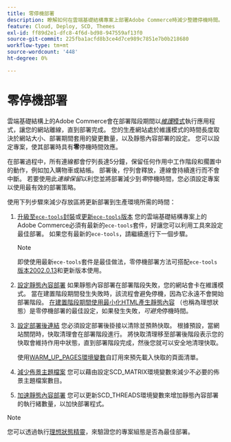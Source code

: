 ```yaml
---
title: 零停機部署
description: 瞭解如何在雲端基礎結構專案上部署Adobe Commerce時減少整體停機時間。
feature: Cloud, Deploy, SCD, Themes
exl-id: ff89d2e1-dfc8-4f6d-bd98-947559af13f0
source-git-commit: 225fba1acfd8b3ce4d7ce989c7851e7b0b218680
workflow-type: tm+mt
source-wordcount: '448'
ht-degree: 0%

---
```


# 零停機部署

雲端基礎結構上的Adobe Commerce會在部署階段期間以&#x200B;[_維護_&#x200B;模式](https://experienceleague.adobe.com/docs/commerce-operations/configuration-guide/setup/application-modes.html#production-mode)執行應用程式，讓您的網站離線，直到部署完成。 您的生產網站處於維護模式的時間長度取決於網站大小、部署期間套用的變更數量，以及靜態內容部署的設定。 您可以設定專案，使其部署時具有&#x200B;**零**&#x200B;停機時間效應。

在部署過程中，所有連線都會佇列長達5分鐘，保留任何作用中工作階段和擱置中的動作，例如加入購物車或結帳。 部署後，佇列會釋放，連線會持續進行而不會中斷。 若要使用此&#x200B;_連線保留_&#x200B;以利您並將部署減少到&#x200B;_零_&#x200B;停機時間，您必須設定專案以使用最有效的部署策略。

使用下列步驟來減少存放區將更新部署到生產環境所需的時間：

1. [升級至`ece-tools`封裝](../dev-tools/install-package.md)或[更新`ece-tools`版本](../dev-tools/update-package.md)
您的雲端基礎結構專案上的Adobe Commerce必須有最新的`ece-tools`套件，好讓您可以利用工具來設定最佳部署。 如果您有最新的`ece-tools`，請繼續進行下一個步驟。

   >[!NOTE]
   >
   >即使使用最新`ece-tools`套件是最佳做法，零停機部署方法可搭配`ece-tools` [版本2002.0.13](../release-notes/cloud-release-archive.md#v2002013)和更新版本使用。

1. [設定靜態內容部署](static-content.md)
如果靜態內容部署在部署階段失敗，您的網站會卡在維護模式。 當在建置階段期間發生失敗時，該流程會避免停機，因為它永遠不會開始部署階段。 [在建置階段期間使用最小化HTML產生靜態內容](static-content.md#setting-the-scd-on-build) （也稱為理想狀態）是零停機部署的最佳設定，如果發生失敗，_可避免_&#x200B;停機時間。

1. [設定部署後連結](../application/hooks-property.md)
您必須設定部署後掛接以清除並預熱快取。 根據預設，當網站關閉時，快取清理會在部署階段進行。 將快取清理移至部署後階段表示您的快取會維持作用中狀態，直到部署階段完成，然後您就可以安全地清理快取。

   使用[WARM_UP_PAGES環境變數](../environment/variables-post-deploy.md#warmuppages)自訂用來預先載入快取的頁面清單。

1. [減少佈景主題檔案](../environment/variables-deploy.md#scdmatrix)
您可以藉由設定SCD\_MATRIX環境變數來減少不必要的佈景主題檔案數目。

1. [加速靜態內容部署](../environment/variables-deploy.md#scdthreads)
您可以更新SCD\_THREADS環境變數來增加靜態內容部署的執行緒數量，以加快部署程式。

>[!NOTE]
>
>您可以透過執行[理想狀態精靈](smart-wizards.md#verifying-an-ideal-configuration)，來驗證您的專案組態是否為最佳部署。
